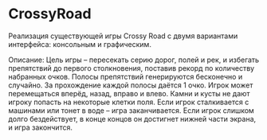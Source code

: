 # CrossyRoad

Реализация существующей игры Crossy Road с двумя вариантами интерфейса: консольным и графическим.

Описание:
Цель игры – пересекать серию дорог, полей и рек, и избегать препятствий до первого столкновения, поставив рекорд по количеству набранных очков. Полосы препятствий генерируются бесконечно и случайно. За прохождение каждой полосы даётся 1 очко. Игрок может перемещаться вперёд, назад, вправо и влево. Камни и кусты не дают игроку попасть на некоторые клетки поля. Если игрок сталкивается с машинами или тонет в воде – игра заканчивается. Если игрок слишком долго бездействует, в конце концов он достигнет нижней части экрана, и игра закончится.

